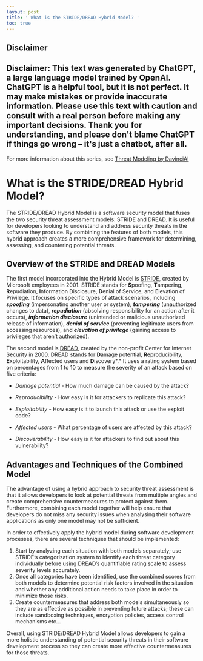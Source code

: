 ```yaml
---
layout: post
title: ' What is the STRIDE/DREAD Hybrid Model? '
toc: true
---
```

## Disclaimer
 Disclaimer: This text was generated by **ChatGPT**, a large language model trained by OpenAI. ChatGPT is a helpful tool, but it is not perfect. It may make mistakes or provide inaccurate information. Please use this text with caution and consult with a real person before making any important decisions. Thank you for understanding, and please don't blame ChatGPT if things go wrong – it's just a chatbot, after all.
---
 For more information about this series, see [Threat Modeling by DavinciAI](../threat-modeling-by-DavinciAI)



# What is the STRIDE/DREAD Hybrid Model? 
The STRIDE/DREAD Hybrid Model is a software security model that fuses the two security threat assessment models: STRIDE and DREAD. It is useful for developers looking to understand and address security threats in the software they produce. By combining the features of both models, this hybrid approach creates a more comprehensive framework for determining, assessing, and countering potential threats.

## Overview of the STRIDE and DREAD Models
The first model incorporated into the Hybrid Model is [STRIDE](https://msdn.microsoft.com/en-us/library/ee658588.aspx), created by Microsoft employees in 2001. STRIDE stands for **S**poofing, **T**ampering, **R**epudiation, **I**nformation Disclosure, **D**enial of Service, and **E**levation of Privilege. It focuses on specific types of attack scenarios, including ***spoofing*** (impersonating another user or system), ***tampering*** (unauthorized changes to data), ***repudiation*** (absolving responsibility for an action after it occurs), ***information disclosure*** (unintended or malicious unauthorized release of information), ***denial of service*** (preventing legitimate users from accessing resources), and ***elevation of privilege*** (gaining access to privileges that aren’t authorized).

The second model is [DREAD](http://www.cisecurity.org/dread-risk-assessment-model), created by the non-profit Center for Internet Security in 2000. DREAD stands for **D**amage potential, **R**eproducibility, **E**xploitability, **A**ffected users and **D**iscovery*.* It uses a rating system based on percentages from 1 to 10 to measure the severity of an attack based on five criteria: 
* *Damage potential* - How much damage can be caused by the attack?

* *Reproducibility* - How easy is it for attackers to replicate this attack?

* *Exploitability* - How easy is it to launch this attack or use the exploit code?

* *Affected users* - What percentage of users are affected by this attack? 

* *Discoverability* - How easy is it for attackers to find out about this vulnerability? 


## Advantages and Techniques of the Combined Model 
The advantage of using a hybrid approach to security threat assessment is that it allows developers to look at potential threats from multiple angles and create comprehensive countermeasures to protect against them. Furthermore, combining each model together will help ensure that developers do not miss any security issues when analysing their software applications as only one model may not be sufficient. 

In order to effectively apply the hybrid model during software development processes, there are several techniques that should be implemented: 
1) Start by analyzing each situation with both models separately; use STRIDE’s categorization system to identify each threat category individually before using DREAD’s quantifiable rating scale to assess severity levels accurately.  
2) Once all categories have been identified, use the combined scores from both models to determine potential risk factors involved in the situation and whether any additional action needs to take place in order to minimize those risks.   
3) Create countermeasures that address both models simultaneously so they are as effective as possible in preventing future attacks; these can include sandboxing techniques, encryption policies, access control mechanisms etc…  

  

 Overall, using STRIDE/DREAD Hybrid Model allows developers to gain a more holistic understanding of potential security threats in their software development process so they can create more effective countermeasures for those threats.